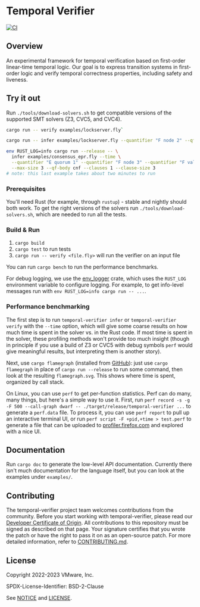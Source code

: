 # Temporal Verifier

[![CI](https://github.com/vmware-research/temporal-verifier/actions/workflows/build.yml/badge.svg)](https://github.com/vmware-research/temporal-verifier/actions/workflows/build.yml)

## Overview

An experimental framework for temporal verification based on
first-order linear-time temporal logic. Our goal is to express
transition systems in first-order logic and verify temporal
correctness properties, including safety and liveness.

## Try it out

Run `./tools/download-solvers.sh` to get compatible versions of the supported SMT solvers (Z3, CVC5, and CVC4).

```sh
cargo run -- verify examples/lockserver.fly`

cargo run -- infer examples/lockserver.fly --quantifier "F node 2" --qf-body cnf --clauses 1 --clause-size 3

env RUST_LOG=info cargo run --release -- \
  infer examples/consensus_epr.fly --time \
  --quantifier "E quorum 1" --quantifier "F node 3" --quantifier "F value 1" \
  --max-size 3 --qf-body cnf --clauses 1 --clause-size 3
# note: this last example takes about two minutes to run
```

### Prerequisites

You'll need Rust (for example, through `rustup`) - stable and nightly should
both work. To get the right versions of the solvers run
`./tools/download-solvers.sh`, which are needed to run all the tests.

### Build & Run

1. `cargo build`
2. `cargo test` to run tests
3. `cargo run -- verify <file.fly>` will run the verifier on an input file

You can run `cargo bench` to run the performance benchmarks.

For debug logging, we use the
[env_logger](https://docs.rs/env_logger/latest/env_logger/) crate, which uses
the `RUST_LOG` environment variable to configure logging. For example, to get
info-level messages run with `env RUST_LOG=info cargo run -- ...`.

### Performance benchmarking

The first step is to run `temporal-verifier infer` or `temporal-verifier verify`
with the `--time` option, which will give some coarse results on how much time
is spent in the solver vs. in the Rust code. If most time is spent in the
solver, these profiling methods won't provide too much insight (though in
principle if you use a build of Z3 or CVC5 with debug symbols `perf` would give
meaningful results, but interpreting them is another story).

Next, use `cargo flamegraph` (installed from
[GitHub](https://github.com/flamegraph-rs/flamegraph)): just use `cargo
flamegraph` in place of `cargo run --release` to run some command, then look at
the resulting `flamegraph.svg`. This shows where time is spent, organized by
call stack.

On Linux, you can use `perf` to get per-function statistics. Perf can do many,
many things, but here's a simple way to use it. First, run `perf record -s -g -F
500
--call-graph dwarf -- ./target/release/temporal-verifier ...` to generate a
`perf.data` file. To process it, you can use `perf report` to pull up an
interactive terminal UI, or run `perf script -F +pid,+time > test.perf` to
generate a file that can be uploaded to
[profiler.firefox.com](https://profiler.firefox.com) and explored with a nice
UI.

## Documentation

Run `cargo doc` to generate the low-level API documentation. Currently there
isn't much documentation for the language itself, but you can look at the
examples under `examples/`.

## Contributing

The temporal-verifier project team welcomes contributions from the community. Before you start working with temporal-verifier, please
read our [Developer Certificate of Origin](https://cla.vmware.com/dco). All contributions to this repository must be
signed as described on that page. Your signature certifies that you wrote the patch or have the right to pass it on
as an open-source patch. For more detailed information, refer to [CONTRIBUTING.md](CONTRIBUTING.md).

## License

Copyright 2022-2023 VMware, Inc.

SPDX-License-Identifier: BSD-2-Clause

See [NOTICE](NOTICE) and [LICENSE](LICENSE).
